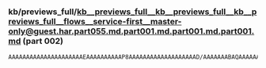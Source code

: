 ### kb/previews_full/kb__previews_full__kb__previews_full__kb__previews_full__flows__service-first__master-only@guest.har.part055.md.part001.md.part001.md.part001.md (part 002)

```md
AAAAAAAAAAAAAAAAAAAAAEAAAAAAAAAAP8AAAAAAAAAAAAAAAAAAAD/AAAAAAABAQAAAAAAAAAAAAAAAAAAAgAAAQD//wAAAAAAAP8AAAAAAAEAAAABAAD/AQAAAAEAAP8AAAAAAAAAAAEA/wAAAAAAAQA
```

```
